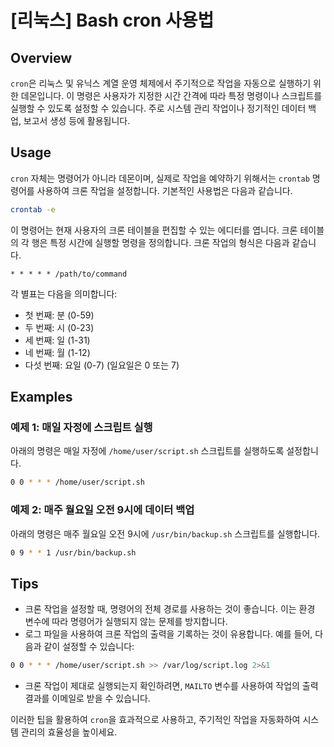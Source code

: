 # [리눅스] Bash cron 사용법

## Overview
`cron`은 리눅스 및 유닉스 계열 운영 체제에서 주기적으로 작업을 자동으로 실행하기 위한 데몬입니다. 이 명령은 사용자가 지정한 시간 간격에 따라 특정 명령이나 스크립트를 실행할 수 있도록 설정할 수 있습니다. 주로 시스템 관리 작업이나 정기적인 데이터 백업, 보고서 생성 등에 활용됩니다.

## Usage
`cron` 자체는 명령어가 아니라 데몬이며, 실제로 작업을 예약하기 위해서는 `crontab` 명령어를 사용하여 크론 작업을 설정합니다. 기본적인 사용법은 다음과 같습니다.

```bash
crontab -e
```

이 명령어는 현재 사용자의 크론 테이블을 편집할 수 있는 에디터를 엽니다. 크론 테이블의 각 행은 특정 시간에 실행할 명령을 정의합니다. 크론 작업의 형식은 다음과 같습니다.

```
* * * * * /path/to/command
```

각 별표는 다음을 의미합니다:
- 첫 번째: 분 (0-59)
- 두 번째: 시 (0-23)
- 세 번째: 일 (1-31)
- 네 번째: 월 (1-12)
- 다섯 번째: 요일 (0-7) (일요일은 0 또는 7)

## Examples
### 예제 1: 매일 자정에 스크립트 실행
아래의 명령은 매일 자정에 `/home/user/script.sh` 스크립트를 실행하도록 설정합니다.

```bash
0 0 * * * /home/user/script.sh
```

### 예제 2: 매주 월요일 오전 9시에 데이터 백업
아래의 명령은 매주 월요일 오전 9시에 `/usr/bin/backup.sh` 스크립트를 실행합니다.

```bash
0 9 * * 1 /usr/bin/backup.sh
```

## Tips
- 크론 작업을 설정할 때, 명령어의 전체 경로를 사용하는 것이 좋습니다. 이는 환경 변수에 따라 명령어가 실행되지 않는 문제를 방지합니다.
- 로그 파일을 사용하여 크론 작업의 출력을 기록하는 것이 유용합니다. 예를 들어, 다음과 같이 설정할 수 있습니다:

```bash
0 0 * * * /home/user/script.sh >> /var/log/script.log 2>&1
```

- 크론 작업이 제대로 실행되는지 확인하려면, `MAILTO` 변수를 사용하여 작업의 출력 결과를 이메일로 받을 수 있습니다. 

이러한 팁을 활용하여 `cron`을 효과적으로 사용하고, 주기적인 작업을 자동화하여 시스템 관리의 효율성을 높이세요.